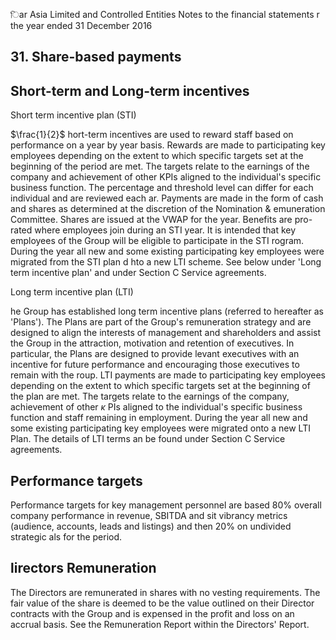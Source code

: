 িar Asia Limited and Controlled Entities Notes to the financial statements r the year ended 31 December 2016

## 31. Share-based payments

## Short-term and Long-term incentives

Short term incentive plan (STI)

 $\frac{1}{2}$  hort-term incentives are used to reward staff based on performance on a year by year basis. Rewards are made to participating key employees depending on the extent to which specific targets set at the beginning of the period are met. The targets relate to the earnings of the company and achievement of other KPIs aligned to the individual's specific business function. The percentage and threshold level can differ for each individual and are reviewed each ar. Payments are made in the form of cash and shares as determined at the discretion of the Nomination & emuneration Committee. Shares are issued at the VWAP for the year. Benefits are pro-rated where employees join during an STI year. It is intended that key employees of the Group will be eligible to participate in the STI rogram. During the year all new and some existing participating key employees were migrated from the STI plan d hto a new LTI scheme. See below under 'Long term incentive plan' and under Section C Service agreements.

Long term incentive plan (LTI)

he Group has established long term incentive plans (referred to hereafter as 'Plans'). The Plans are part of the Group's remuneration strategy and are designed to align the interests of management and shareholders and assist the Group in the attraction, motivation and retention of executives. In particular, the Plans are designed to provide levant executives with an incentive for future performance and encouraging those executives to remain with the roup. LTI payments are made to participating key employees depending on the extent to which specific targets set at the beginning of the plan are met. The targets relate to the earnings of the company, achievement of other  $\kappa$ PIs aligned to the individual's specific business function and staff remaining in employment. During the year all new and some existing participating key employees were migrated onto a new LTI Plan. The details of LTI terms an be found under Section C Service agreements.

## Performance targets

Performance targets for key management personnel are based 80% overall company performance in revenue, SBITDA and sit vibrancy metrics (audience, accounts, leads and listings) and then 20% on undivided strategic als for the period.

## lirectors Remuneration

The Directors are remunerated in shares with no vesting requirements. The fair value of the share is deemed to be the value outlined on their Director contracts with the Group and is expensed in the profit and loss on an accrual basis. See the Remuneration Report within the Directors' Report.
